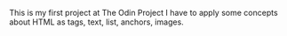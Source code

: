 This is my first project at The Odin Project
I have to apply some concepts about HTML as tags, text, list, anchors, images.